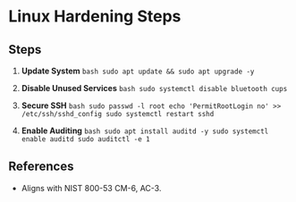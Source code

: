 # Linux Hardening Steps

## Steps
1. **Update System**
   ``bash
   sudo apt update && sudo apt upgrade -y
   ``

2. **Disable Unused Services**
   ``bash
   sudo systemctl disable bluetooth cups
   ``

3. **Secure SSH**
   ``bash
   sudo passwd -l root
   echo 'PermitRootLogin no' >> /etc/ssh/sshd_config
   sudo systemctl restart sshd
   ``

4. **Enable Auditing**
   ``bash
   sudo apt install auditd -y
   sudo systemctl enable auditd
   sudo auditctl -e 1
   ``

## References
- Aligns with NIST 800-53 CM-6, AC-3.
